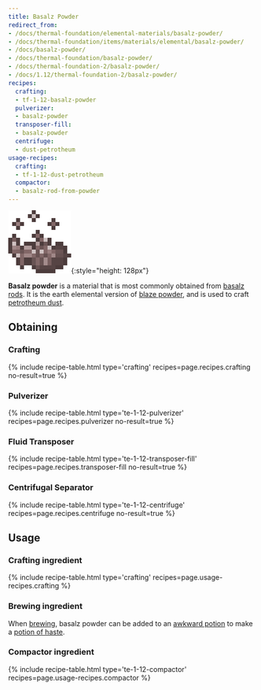```yaml
---
title: Basalz Powder
redirect_from:
- /docs/thermal-foundation/elemental-materials/basalz-powder/
- /docs/thermal-foundation/items/materials/elemental/basalz-powder/
- /docs/basalz-powder/
- /docs/thermal-foundation/basalz-powder/
- /docs/thermal-foundation-2/basalz-powder/
- /docs/1.12/thermal-foundation-2/basalz-powder/
recipes:
  crafting:
  - tf-1-12-basalz-powder
  pulverizer:
  - basalz-powder
  transposer-fill:
  - basalz-powder
  centrifuge:
  - dust-petrotheum
usage-recipes:
  crafting:
  - tf-1-12-dust-petrotheum
  compactor:
  - basalz-rod-from-powder
---
```


![Basalz powder](/assets/images/thermal-foundation-2/basalz-powder.gif){:style="height: 128px"}


**Basalz powder** is a material that is most commonly obtained from [basalz
rods](/docs/1.12/thermal-foundation/basalz-rod/). It is the earth elemental version of [blaze
powder](https://minecraft.gamepedia.com/Blaze_Powder), and is used to craft
[petrotheum dust](/docs/1.12/thermal-foundation/petrotheum-dust/).


Obtaining
---------

### Crafting
{% include recipe-table.html type='crafting' recipes=page.recipes.crafting no-result=true %}

### Pulverizer
{% include recipe-table.html type='te-1-12-pulverizer' recipes=page.recipes.pulverizer no-result=true %}

### Fluid Transposer
{% include recipe-table.html type='te-1-12-transposer-fill' recipes=page.recipes.transposer-fill no-result=true %}

### Centrifugal Separator
{% include recipe-table.html type='te-1-12-centrifuge' recipes=page.recipes.centrifuge no-result=true %}


Usage
-----

### Crafting ingredient
{% include recipe-table.html type='crafting' recipes=page.usage-recipes.crafting %}

### Brewing ingredient
When [brewing](https://minecraft.gamepedia.com/Brewing), basalz powder can be
added to an [awkward
potion](https://minecraft.gamepedia.com/Potion#Base_potions) to make a [potion
of haste](/docs/1.12/cofh-core/potions/).

### Compactor ingredient
{% include recipe-table.html type='te-1-12-compactor' recipes=page.usage-recipes.compactor %}
